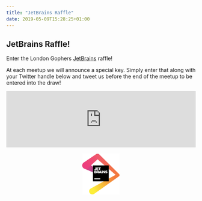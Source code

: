 ```yaml
---
title: "JetBrains Raffle"
date: 2019-05-09T15:28:25+01:00
---
```


## JetBrains Raffle!

Enter the London Gophers [JetBrains](https://www.jetbrains.com) raffle!

At each meetup we will announce a special key. Simply enter that along with your Twitter handle below and tweet us
before the end of the meetup to be entered into the draw!

<iframe src="https://blog.myitcv.io/gopherjs_examples_sites/raffle/" style="border:0px;width:100%;overflow:hidden"></iframe>

<a href="https://www.jetbrains.com"><img src="jetbrains.png" width="100px" style="display:block; margin-left: auto; margin-right: auto"/></a>
